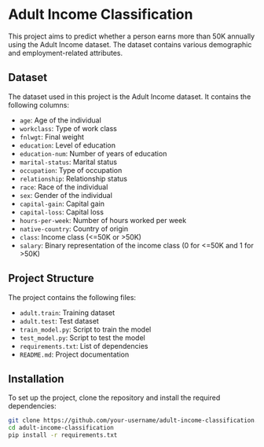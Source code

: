 # Adult Income Classification

This project aims to predict whether a person earns more than 50K annually using the Adult Income dataset. The dataset contains various demographic and employment-related attributes.

## Dataset

The dataset used in this project is the Adult Income dataset. It contains the following columns:

- `age`: Age of the individual
- `workclass`: Type of work class
- `fnlwgt`: Final weight
- `education`: Level of education
- `education-num`: Number of years of education
- `marital-status`: Marital status
- `occupation`: Type of occupation
- `relationship`: Relationship status
- `race`: Race of the individual
- `sex`: Gender of the individual
- `capital-gain`: Capital gain
- `capital-loss`: Capital loss
- `hours-per-week`: Number of hours worked per week
- `native-country`: Country of origin
- `class`: Income class (<=50K or >50K)
- `salary`: Binary representation of the income class (0 for <=50K and 1 for >50K)

## Project Structure

The project contains the following files:

- `adult.train`: Training dataset
- `adult.test`: Test dataset
- `train_model.py`: Script to train the model
- `test_model.py`: Script to test the model
- `requirements.txt`: List of dependencies
- `README.md`: Project documentation

## Installation

To set up the project, clone the repository and install the required dependencies:

```bash
git clone https://github.com/your-username/adult-income-classification.git
cd adult-income-classification
pip install -r requirements.txt
